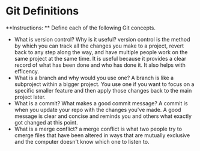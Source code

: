 # Git Definitions

**Instructions: ** Define each of the following Git concepts.

* What is version control?  Why is it useful?
	version control is the method by which you can track all the changes you make to a project, revert back to any step along the way, and have multiple people work on the same project at the same time.  It is useful because it provides a clear record of what has been done and who has done it.  It also helps with efficency.  
* What is a branch and why would you use one?
	A branch is like a subproject within a bigger project.  You use one if you want to focus on a specific smaller feature and then apply those changes back to the main project later.  
* What is a commit? What makes a good commit message?
	A commit is when you update your repo with the changes you've made.  A good message is clear and concise and reminds you and others what exactly got changed at this point.  
* What is a merge conflict?
	a merge conflict is what two people try to cmerge files that have been altered in ways that are mutually exclusive and the computer doesn't know which one to listen to.

 